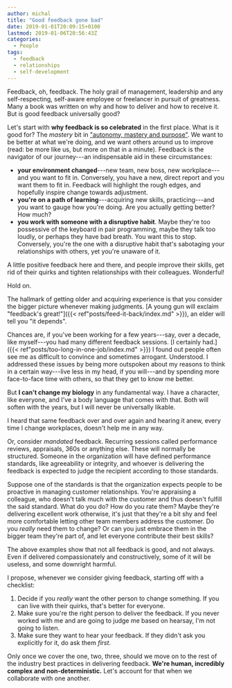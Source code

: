 ```yaml
---
author: michal
title: "Good feedback gone bad"
date: 2019-01-01T20:09:15+0100
lastmod: 2019-01-06T20:56:43Z
categories:
  - People
tags:
  - feedback
  - relationships
  - self-development
---
```


Feedback, oh, feedback. The holy grail of management, leadership and any self-respecting, self-aware employee or freelancer in pursuit of greatness. Many a book was written on why and how to deliver and how to receive it. But is good feedback universally good?

<!--more-->

Let's start with **why feedback is so celebrated** in the first place. What is it good for? The _mastery_ bit in ["autonomy, mastery and purpose"](https://www.youtube.com/watch?v=1SfmmuC9IWs). We want to be better at what we're doing, and we want others around us to improve (read: be more like us, but more on that in a minute). Feedback is the navigator of our journey---an indispensable aid in these circumstances:

* **your environment changed**---new team, new boss, new workplace---and you want to fit in. Conversely, you have a new, direct report and you want them to fit in. Feedback will highlight the rough edges, and hopefully inspire change towards adjustment.
* **you're on a path of learning**---acquiring new skills, practicing---and you want to gauge how you're doing. Are you actually getting better? How much?
* **you work with someone with a disruptive habit**. Maybe they're too possessive of the keyboard in pair programming, maybe they talk too loudly, or perhaps they have bad breath. You want this to stop. Conversely, you're the one with a disruptive habit that's sabotaging your relationships with others, yet you're unaware of it.

A little positive feedback here and there, and people improve their skills, get rid of their quirks and tighten relationships with their colleagues. Wonderful!

Hold on.

The hallmark of getting older and acquiring experience is that you consider the bigger picture whenever making judgments. [A young gun will exclaim "feedback's great!"]({{< ref"posts/feed-it-back/index.md" >}}), an elder will tell you "it depends".

Chances are, if you've been working for a few years---say, over a decade, like myself---you had many different feedback sessions. [I certainly had.]({{< ref"posts/too-long-in-one-job/index.md" >}}) I found out people often see me as difficult to convince and sometimes arrogant. Understood. I addressed these issues by being more outspoken about my reasons to think in a certain way---live less in my head, if you will---and by spending more face-to-face time with others, so that they get to know me better.

But __I can't change my biology__ in any fundamental way. I have a character, like everyone, and I've a body language that comes with that. Both will soften with the years, but I will never be universally likable.

I heard that same feedback over and over again and hearing it anew, every time I change workplaces, doesn't help me in any way.

Or, consider *mandated* feedback. Recurring sessions called performance reviews, appraisals, 360s or anything else. These will  normally be structured. Someone in the organization will have defined performance standards, like agreeability or integrity, and whoever is delivering the feedback is expected to judge the recipient according to those standards.

Suppose one of the standards is that the organization expects people to be proactive in managing customer relationships. You're appraising a colleague, who doesn't talk much with the customer and thus doesn't fulfill the said standard. What do you do? How do you rate them? Maybe they're delivering excellent work otherwise, it's just that they're a bit shy and feel more comfortable letting other team members address the customer. Do you _really_ need them to change? Or can you just embrace them in the bigger team they're part of, and let everyone contribute their best skills?

The above examples show that not all feedback is good, and not always. Even if delivered compassionately and constructively, some of it will be useless, and some downright harmful.

I propose, whenever we consider giving feedback, starting off with a checklist:

1. Decide if you _really_ want the other person to change something. If you can live with their quirks, that's better for everyone.
2. Make sure you're the right person to deliver the feedback. If you never worked with me and are going to judge me based on hearsay, I'm not going to listen.
3. Make sure they want to hear your feedback. If they didn't ask you explicitly for it, do ask them *first*.

Only once we cover the one, two, three, should we move on to the rest of the industry best practices in delivering feedback. **We're human, incredibly complex and non-deterministic.** Let's account for that when we collaborate with one another.
